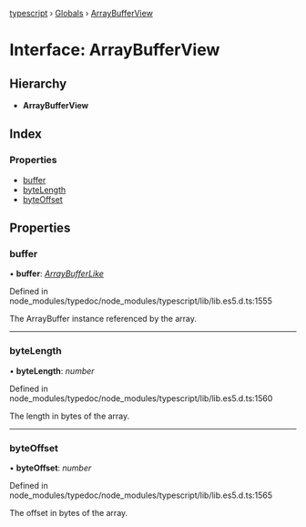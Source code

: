 [typescript](../README.md) › [Globals](../globals.md) › [ArrayBufferView](arraybufferview.md)

# Interface: ArrayBufferView

## Hierarchy

* **ArrayBufferView**

## Index

### Properties

* [buffer](arraybufferview.md#buffer)
* [byteLength](arraybufferview.md#bytelength)
* [byteOffset](arraybufferview.md#byteoffset)

## Properties

###  buffer

• **buffer**: *[ArrayBufferLike](../globals.md#arraybufferlike)*

Defined in node_modules/typedoc/node_modules/typescript/lib/lib.es5.d.ts:1555

The ArrayBuffer instance referenced by the array.

___

###  byteLength

• **byteLength**: *number*

Defined in node_modules/typedoc/node_modules/typescript/lib/lib.es5.d.ts:1560

The length in bytes of the array.

___

###  byteOffset

• **byteOffset**: *number*

Defined in node_modules/typedoc/node_modules/typescript/lib/lib.es5.d.ts:1565

The offset in bytes of the array.
